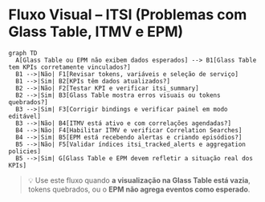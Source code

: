 # Fluxo Visual – ITSI (Problemas com Glass Table, ITMV e EPM)

```mermaid
graph TD
  A[Glass Table ou EPM não exibem dados esperados] --> B1[Glass Table tem KPIs corretamente vinculados?]
  B1 -->|Não| F1[Revisar tokens, variáveis e seleção de serviço]
  B1 -->|Sim| B2[KPIs têm dados atualizados?]
  B2 -->|Não| F2[Testar KPI e verificar itsi_summary]
  B2 -->|Sim| B3[Glass Table mostra erros visuais ou tokens quebrados?]
  B3 -->|Sim| F3[Corrigir bindings e verificar painel em modo editável]
  B3 -->|Não| B4[ITMV está ativo e com correlações agendadas?]
  B4 -->|Não| F4[Habilitar ITMV e verificar Correlation Searches]
  B4 -->|Sim| B5[EPM está recebendo alertas e criando episódios?]
  B5 -->|Não| F5[Validar índices itsi_tracked_alerts e aggregation policies]
  B5 -->|Sim| G[Glass Table e EPM devem refletir a situação real dos KPIs]
```

> 💡 Use este fluxo quando **a visualização na Glass Table está vazia**, tokens quebrados, ou o **EPM não agrega eventos como esperado**.
